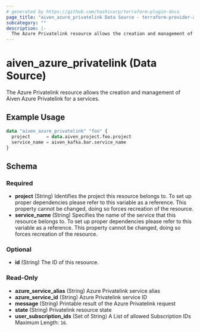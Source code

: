 ```yaml
---
# generated by https://github.com/hashicorp/terraform-plugin-docs
page_title: "aiven_azure_privatelink Data Source - terraform-provider-aiven"
subcategory: ""
description: |-
  The Azure Privatelink resource allows the creation and management of Aiven Azure Privatelink for a services.
---
```


# aiven_azure_privatelink (Data Source)

The Azure Privatelink resource allows the creation and management of Aiven Azure Privatelink for a services.

## Example Usage

```terraform
data "aiven_azure_privatelink" "foo" {
  project      = data.aiven_project.foo.project
  service_name = aiven_kafka.bar.service_name
}
```

<!-- schema generated by tfplugindocs -->
## Schema

### Required

- **project** (String) Identifies the project this resource belongs to. To set up proper dependencies please refer to this variable as a reference. This property cannot be changed, doing so forces recreation of the resource.
- **service_name** (String) Specifies the name of the service that this resource belongs to. To set up proper dependencies please refer to this variable as a reference. This property cannot be changed, doing so forces recreation of the resource.

### Optional

- **id** (String) The ID of this resource.

### Read-Only

- **azure_service_alias** (String) Azure Privatelink service alias
- **azure_service_id** (String) Azure Privatelink service ID
- **message** (String) Printable result of the Azure Privatelink request
- **state** (String) Privatelink resource state
- **user_subscription_ids** (Set of String) A List of allowed Subscription IDs Maximum Length: `16`.


